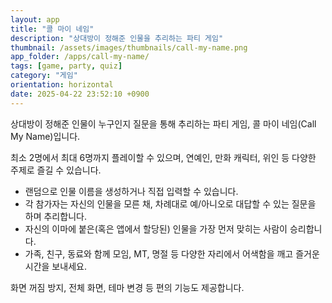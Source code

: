 ```yaml
---
layout: app
title: "콜 마이 네임"
description: "상대방이 정해준 인물을 추리하는 파티 게임"
thumbnail: /assets/images/thumbnails/call-my-name.png
app_folder: /apps/call-my-name/
tags: [game, party, quiz]
category: "게임"
orientation: horizontal
date: 2025-04-22 23:52:10 +0900
---
```


상대방이 정해준 인물이 누구인지 질문을 통해 추리하는 파티 게임, 콜 마이 네임(Call My Name)입니다.

최소 2명에서 최대 6명까지 플레이할 수 있으며, 연예인, 만화 캐릭터, 위인 등 다양한 주제로 즐길 수 있습니다.

- 랜덤으로 인물 이름을 생성하거나 직접 입력할 수 있습니다.
- 각 참가자는 자신의 인물을 모른 채, 차례대로 예/아니오로 대답할 수 있는 질문을 하며 추리합니다.
- 자신의 이마에 붙은(혹은 앱에서 할당된) 인물을 가장 먼저 맞히는 사람이 승리합니다.
- 가족, 친구, 동료와 함께 모임, MT, 명절 등 다양한 자리에서 어색함을 깨고 즐거운 시간을 보내세요.

화면 꺼짐 방지, 전체 화면, 테마 변경 등 편의 기능도 제공합니다.
